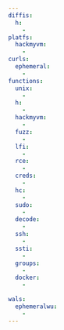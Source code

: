 ```yaml
---
diffis:
  h:
    -
platfs:
  hackmyvm:
    -
curls:
  ephemeral:
    -
functions:
  unix:
    -
  h:
    -
  hackmyvm:
    -
  fuzz:
    -
  lfi:
    -
  rce:
    -
  creds:
    -
  hc:
    -
  sudo:
    -
  decode:
    -
  ssh:
    -
  ssti:
    -
  groups:
    -
  docker:
    -

wals:
  ephemeralwu:
    -
---
```

